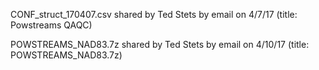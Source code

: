 CONF_struct_170407.csv shared by Ted Stets by email on 4/7/17 (title: Powstreams QAQC)

POWSTREAMS_NAD83.7z shared by Ted Stets by email on 4/10/17 (title: POWSTREAMS_NAD83.7z)